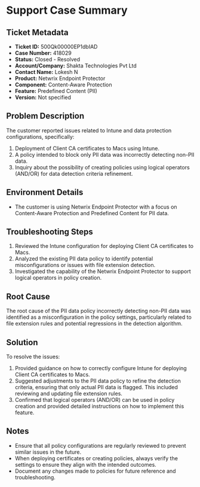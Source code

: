 # Support Case Summary

## Ticket Metadata
- **Ticket ID:** 500Qk00000EP1dbIAD
- **Case Number:** 418029
- **Status:** Closed - Resolved
- **Account/Company:** Shakta Technologies Pvt Ltd
- **Contact Name:** Lokesh N
- **Product:** Netwrix Endpoint Protector
- **Component:** Content-Aware Protection
- **Feature:** Predefined Content (PII)
- **Version:** Not specified

## Problem Description
The customer reported issues related to Intune and data protection configurations, specifically:
1. Deployment of Client CA certificates to Macs using Intune.
2. A policy intended to block only PII data was incorrectly detecting non-PII data.
3. Inquiry about the possibility of creating policies using logical operators (AND/OR) for data detection criteria refinement.

## Environment Details
- The customer is using Netwrix Endpoint Protector with a focus on Content-Aware Protection and Predefined Content for PII data.

## Troubleshooting Steps
1. Reviewed the Intune configuration for deploying Client CA certificates to Macs.
2. Analyzed the existing PII data policy to identify potential misconfigurations or issues with file extension detection.
3. Investigated the capability of the Netwrix Endpoint Protector to support logical operators in policy creation.

## Root Cause
The root cause of the PII data policy incorrectly detecting non-PII data was identified as a misconfiguration in the policy settings, particularly related to file extension rules and potential regressions in the detection algorithm.

## Solution
To resolve the issues:
1. Provided guidance on how to correctly configure Intune for deploying Client CA certificates to Macs.
2. Suggested adjustments to the PII data policy to refine the detection criteria, ensuring that only actual PII data is flagged. This included reviewing and updating file extension rules.
3. Confirmed that logical operators (AND/OR) can be used in policy creation and provided detailed instructions on how to implement this feature.

## Notes
- Ensure that all policy configurations are regularly reviewed to prevent similar issues in the future.
- When deploying certificates or creating policies, always verify the settings to ensure they align with the intended outcomes.
- Document any changes made to policies for future reference and troubleshooting.